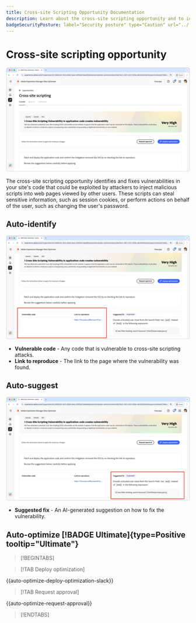 ```yaml
---
title: Cross-site Scripting Opportunity Documentation
description: Learn about the cross-site scripting opportunity and to identify and fix site security vulnerabilities.
badgeSecurityPosture: label="Security posture" type="Caution" url="../../opportunity-types/security-posture.md" tooltip="Security posture"
---
```


# Cross-site scripting opportunity

![Cross-site opportunity](./assets/cross-site-scripting/hero.png)

The cross-site scripting opportunity identifies and fixes vulnerabilities in your site's code that could be exploited by attackers to inject malicious scripts into web pages viewed by other users. These scripts can steal sensitive information, such as session cookies, or perform actions on behalf of the user, such as changing the user's password.

## Auto-identify

![Auto-identify Cross-site opportunity](./assets/cross-site-scripting/auto-identify.png) 

* **Vulnerable code** - Any code that is vulnerable to cross-site scripting attacks.
* **Link to reproduce** - The link to the page where the vulnerability was found.

## Auto-suggest

![Auto-suggest Cross-site opportunity](./assets/cross-site-scripting/auto-suggest.png)

* **Suggested fix** - An AI-generated suggestion on how to fix the vulnerability.

## Auto-optimize [!BADGE Ultimate]{type=Positive tooltip="Ultimate"}


>[!BEGINTABS]

>[!TAB Deploy optimization]

{{auto-optimize-deploy-optimization-slack}}

>[!TAB Request approval]

{{auto-optimize-request-approval}}

>[!ENDTABS]
